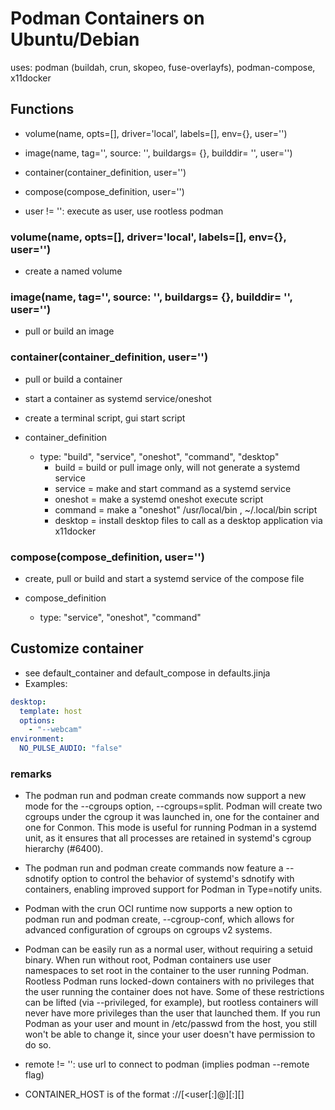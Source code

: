 # Podman Containers on Ubuntu/Debian

uses: podman (buildah, crun, skopeo, fuse-overlayfs), podman-compose, x11docker

## Functions

+ volume(name, opts=[], driver='local', labels=[], env={}, user='')
+ image(name, tag='', source: '', buildargs= {}, builddir= '', user='')
+ container(container_definition, user='')
+ compose(compose_definition, user='')

+ user != '': execute as user, use rootless podman

### volume(name, opts=[], driver='local', labels=[], env={}, user='')

+ create a named volume

### image(name, tag='', source: '', buildargs= {}, builddir= '', user='')

+ pull or build an image

### container(container_definition, user='')

+ pull or build a container
+ start a container as systemd service/oneshot
+ create a terminal script, gui start script

+ container_definition
  + type: "build", "service", "oneshot", "command", "desktop"
    + build   = build or pull image only, will not generate a systemd service
    + service = make and start command as a systemd service
    + oneshot = make a systemd oneshot execute script
    + command = make a "oneshot" /usr/local/bin , ~/.local/bin script
    + desktop = install desktop files to call as a desktop application via x11docker

### compose(compose_definition, user='')

+ create, pull or build and start a systemd service of the compose file

+ compose_definition
  + type: "service", "oneshot", "command"

## Customize container

+ see default_container and default_compose in defaults.jinja
+ Examples:
```yaml
desktop:
  template: host
  options:
    - "--webcam"
environment:
  NO_PULSE_AUDIO: "false"
```

### remarks

+ The podman run and podman create commands now support a new mode for the --cgroups option, --cgroups=split. Podman will create two cgroups under the cgroup it was launched in, one for the container and one for Conmon. This mode is useful for running Podman in a systemd unit, as it ensures that all processes are retained in systemd's cgroup hierarchy (#6400).

+ The podman run and podman create commands now feature a --sdnotify option to control the behavior of systemd's sdnotify with containers, enabling improved support for Podman in Type=notify units.

+ Podman with the crun OCI runtime now supports a new option to podman run and podman create, --cgroup-conf, which allows for advanced configuration of cgroups on cgroups v2 systems.

+ Podman can be easily run as a normal user, without requiring a setuid binary. When run without root, Podman containers use user namespaces to set root in the container to the user running Podman. Rootless Podman runs locked-down containers with no privileges that the user running the container does not have. Some of these restrictions can be lifted (via --privileged, for example), but rootless containers will never have more privileges than the user that launched them. If you run Podman as your user and mount in /etc/passwd from the host, you still won't be able to change it, since your user doesn't have permission to do so.

+ remote  != '': use url to connect to podman (implies podman --remote flag)
+ CONTAINER_HOST is of the format <schema>://[<user[:<password>]@]<host>[:<port>][<path>]
